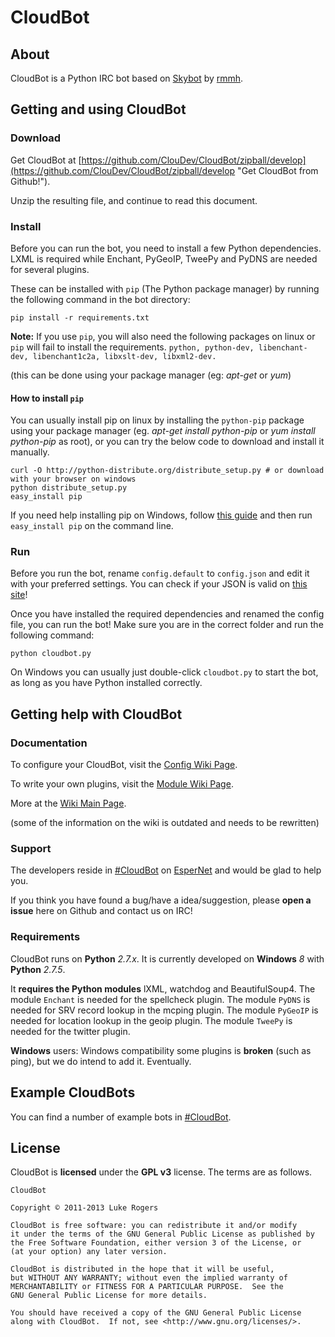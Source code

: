 # CloudBot

## About

CloudBot is a Python IRC bot based on [Skybot](http://git.io/skybot) by [rmmh](http://git.io/rmmh).

## Getting and using CloudBot

### Download 

Get CloudBot at [https://github.com/ClouDev/CloudBot/zipball/develop](https://github.com/ClouDev/CloudBot/zipball/develop "Get CloudBot from Github!").

Unzip the resulting file, and continue to read this document.

### Install

Before you can run the bot, you need to install a few Python dependencies. LXML is required while Enchant, PyGeoIP, TweePy and PyDNS are needed for several plugins.


These can be installed with `pip` (The Python package manager) by running the following command in the bot directory:

    pip install -r requirements.txt
    
**Note:** If you use `pip`, you will also need the following packages on linux or `pip` will fail to install the requirements.
   ```python, python-dev, libenchant-dev, libenchant1c2a, libxslt-dev, libxml2-dev.```
   
(this can be done using your package manager (eg: *apt-get* or *yum*)

#### How to install `pip`

You can usually install pip on linux by installing the `python-pip` package using your package manager (eg. *apt-get install python-pip* or *yum install python-pip* as root), or you can try the below code to download and install it manually.

    curl -O http://python-distribute.org/distribute_setup.py # or download with your browser on windows
    python distribute_setup.py
    easy_install pip
    
If you need help installing pip on Windows, follow [this guide](http://simpledeveloper.com/how-to-install-easy_install/) and then run `easy_install pip` on the command line.

### Run

Before you run the bot, rename `config.default` to `config.json` and edit it with your preferred settings. You can check if your JSON is valid on [this site](http://jsonlint.com/)!

Once you have installed the required dependencies and renamed the config file, you can run the bot! Make sure you are in the correct folder and run the following command:

`python cloudbot.py`

On Windows you can usually just double-click `cloudbot.py` to start the bot, as long as you have Python installed correctly.

## Getting help with CloudBot

### Documentation

To configure your CloudBot, visit the [Config Wiki Page](http://git.io/cloudbotircconfig).

To write your own plugins, visit the [Module Wiki Page](http://git.io/cloudbotircplugins).

More at the [Wiki Main Page](http://git.io/cloudbotircwiki).

(some of the information on the wiki is outdated and needs to be rewritten)

### Support

The developers reside in [#CloudBot](irc://irc.esper.net/cloudbot) on [EsperNet](http://esper.net) and would be glad to help you.

If you think you have found a bug/have a idea/suggestion, please **open a issue** here on Github and contact us on IRC!

### Requirements

CloudBot runs on **Python** *2.7.x*. It is currently developed on **Windows** *8* with **Python** *2.7.5*.

It **requires the Python modules** lXML, watchdog and BeautifulSoup4.
The module `Enchant` is needed for the spellcheck plugin.
The module `PyDNS` is needed for SRV record lookup in the mcping plugin.
The module `PyGeoIP` is needed for location lookup in the geoip plugin.
The module `TweePy` is needed for the twitter plugin.

**Windows** users: Windows compatibility some plugins is **broken** (such as ping), but we do intend to add it. Eventually.

## Example CloudBots

You can find a number of example bots in [#CloudBot](irc://irc.esper.net/cloudbot "Connect via IRC to #CloudBot on irc.esper.net").

## License

CloudBot is **licensed** under the **GPL v3** license. The terms are as follows.

    CloudBot

    Copyright © 2011-2013 Luke Rogers

    CloudBot is free software: you can redistribute it and/or modify
    it under the terms of the GNU General Public License as published by
    the Free Software Foundation, either version 3 of the License, or
    (at your option) any later version.

    CloudBot is distributed in the hope that it will be useful,
    but WITHOUT ANY WARRANTY; without even the implied warranty of
    MERCHANTABILITY or FITNESS FOR A PARTICULAR PURPOSE.  See the
    GNU General Public License for more details.

    You should have received a copy of the GNU General Public License
    along with CloudBot.  If not, see <http://www.gnu.org/licenses/>.
